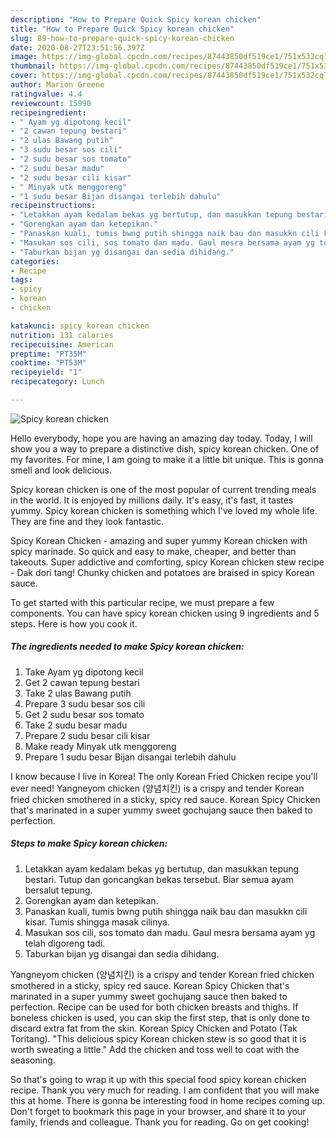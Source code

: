 ```yaml
---
description: "How to Prepare Quick Spicy korean chicken"
title: "How to Prepare Quick Spicy korean chicken"
slug: 89-how-to-prepare-quick-spicy-korean-chicken
date: 2020-08-27T23:51:56.397Z
image: https://img-global.cpcdn.com/recipes/87443850df519ce1/751x532cq70/spicy-korean-chicken-resipi-foto-utama.jpg
thumbnail: https://img-global.cpcdn.com/recipes/87443850df519ce1/751x532cq70/spicy-korean-chicken-resipi-foto-utama.jpg
cover: https://img-global.cpcdn.com/recipes/87443850df519ce1/751x532cq70/spicy-korean-chicken-resipi-foto-utama.jpg
author: Marion Greene
ratingvalue: 4.4
reviewcount: 15990
recipeingredient:
- " Ayam yg dipotong kecil"
- "2 cawan tepung bestari"
- "2 ulas Bawang putih"
- "3 sudu besar sos cili"
- "2 sudu besar sos tomato"
- "2 sudu besar madu"
- "2 sudu besar cili kisar"
- " Minyak utk menggoreng"
- "1 sudu besar Bijan disangai terlebih dahulu"
recipeinstructions:
- "Letakkan ayam kedalam bekas yg bertutup, dan masukkan tepung bestari. Tutup dan goncangkan bekas tersebut. Biar semua ayam bersalut tepung."
- "Gorengkan ayam dan ketepikan."
- "Panaskan kuali, tumis bwng putih shingga naik bau dan masukkn cili kisar. Tumis shingga masak cilinya."
- "Masukan sos cili, sos tomato dan madu. Gaul mesra bersama ayam yg telah digoreng tadi."
- "Taburkan bijan yg disangai dan sedia dihidang."
categories:
- Recipe
tags:
- spicy
- korean
- chicken

katakunci: spicy korean chicken 
nutrition: 131 calories
recipecuisine: American
preptime: "PT35M"
cooktime: "PT53M"
recipeyield: "1"
recipecategory: Lunch

---
```



![Spicy korean chicken](https://img-global.cpcdn.com/recipes/87443850df519ce1/751x532cq70/spicy-korean-chicken-resipi-foto-utama.jpg)

Hello everybody, hope you are having an amazing day today. Today, I will show you a way to prepare a distinctive dish, spicy korean chicken. One of my favorites. For mine, I am going to make it a little bit unique. This is gonna smell and look delicious.

Spicy korean chicken is one of the most popular of current trending meals in the world. It is enjoyed by millions daily. It's easy, it's fast, it tastes yummy. Spicy korean chicken is something which I've loved my whole life. They are fine and they look fantastic.

Spicy Korean Chicken - amazing and super yummy Korean chicken with spicy marinade. So quick and easy to make, cheaper, and better than takeouts. Super addictive and comforting, spicy Korean chicken stew recipe - Dak dori tang! Chunky chicken and potatoes are braised in spicy Korean sauce.


To get started with this particular recipe, we must prepare a few components. You can have spicy korean chicken using 9 ingredients and 5 steps. Here is how you cook it.

<!--inarticleads1-->

##### The ingredients needed to make Spicy korean chicken:

1. Take  Ayam yg dipotong kecil
1. Get 2 cawan tepung bestari
1. Take 2 ulas Bawang putih
1. Prepare 3 sudu besar sos cili
1. Get 2 sudu besar sos tomato
1. Take 2 sudu besar madu
1. Prepare 2 sudu besar cili kisar
1. Make ready  Minyak utk menggoreng
1. Prepare 1 sudu besar Bijan disangai terlebih dahulu


I know because I live in Korea! The only Korean Fried Chicken recipe you&#39;ll ever need! Yangneyom chicken (양념치킨) is a crispy and tender Korean fried chicken smothered in a sticky, spicy red sauce. Korean Spicy Chicken that&#39;s marinated in a super yummy sweet gochujang sauce then baked to perfection. 

<!--inarticleads2-->

##### Steps to make Spicy korean chicken:

1. Letakkan ayam kedalam bekas yg bertutup, dan masukkan tepung bestari. Tutup dan goncangkan bekas tersebut. Biar semua ayam bersalut tepung.
1. Gorengkan ayam dan ketepikan.
1. Panaskan kuali, tumis bwng putih shingga naik bau dan masukkn cili kisar. Tumis shingga masak cilinya.
1. Masukan sos cili, sos tomato dan madu. Gaul mesra bersama ayam yg telah digoreng tadi.
1. Taburkan bijan yg disangai dan sedia dihidang.


Yangneyom chicken (양념치킨) is a crispy and tender Korean fried chicken smothered in a sticky, spicy red sauce. Korean Spicy Chicken that&#39;s marinated in a super yummy sweet gochujang sauce then baked to perfection. Recipe can be used for both chicken breasts and thighs. If boneless chicken is used, you can skip the first step, that is only done to discard extra fat from the skin. Korean Spicy Chicken and Potato (Tak Toritang). &#34;This delicious spicy Korean chicken stew is so good that it is worth sweating a little.&#34; Add the chicken and toss well to coat with the seasoning. 

So that's going to wrap it up with this special food spicy korean chicken recipe. Thank you very much for reading. I am confident that you will make this at home. There is gonna be interesting food in home recipes coming up. Don't forget to bookmark this page in your browser, and share it to your family, friends and colleague. Thank you for reading. Go on get cooking!
